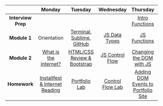 |  | Monday | Tuesday | Wednesday | Thursday | Friday |
| :----------: | :----------: | :----------: | :----------: | :----------: | :----------: |
| **Interview Prep** |  |  |  | [Intro Functions](https://github.com/sf-wdi-19-20/modules/tree/master/w1_d4_0_intro_functions) |  |
| **Module 1** | Orientation | [Terminal, Sublime, GitHub](https://github.com/sf-wdi-19-20/modules/tree/master/w1_d2_1_Starting_New_Projects_%28Terminal_Sublime_Github%29) | [JS Data Types](https://github.com/sf-wdi-19-20/modules/tree/master/w1_d3_1_js_data_types) | [JS Functions](https://github.com/sf-wdi-19-20/modules/tree/master/w1_d4_1_js_functions) | Review |
| **Module 2** | [What is the internet?](https://github.com/sf-wdi-19-20/modules/tree/master/w1_d1_2_the_internet) | [HTML/CSS Review & Bootstrap](https://github.com/sf-wdi-19-20/modules/tree/master/w1_d2_2_bootstrap_css) | [JS Control Flow](https://github.com/sf-wdi-19-20/modules/tree/master/w1_d3_2_Control_Flow) | [Changing the DOM with JS](https://github.com/sf-wdi-19-20/modules/tree/master/w1_d4_2_dom_vanilla_js) | [Weekend Lab - Tic Tac Toe](../../w1_tic_tac_toe) |
| **Homework** | [Installfest & Internet Reading](https://github.com/sf-wdi-19-20/modules/tree/master/w1_d1_2_the_internet) | [Portfolio Lab](https://github.com/sf-wdi-19-20/modules/tree/master/w1_d2_3_portfolio_lab) | [Control Flow Lab](https://github.com/sf-wdi-19-20/modules/tree/master/w1_d3_3_control_flow_lab) | [Adding DOM Events to Portfolio Site](../w1_d4_2_dom_vanilla_js#stretch-challenges--homework---making-your-portfolio-site-dynamic) | [Weekend Lab - Tic Tac Toe](../../w1_tic_tac_toe) |
